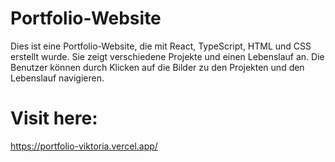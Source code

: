 # Portfolio-Website

Dies ist eine Portfolio-Website, die mit React, TypeScript, HTML und CSS erstellt wurde. Sie zeigt verschiedene Projekte und einen Lebenslauf an.
Die Benutzer können durch Klicken auf die Bilder zu den Projekten und den Lebenslauf navigieren.

# Visit here:

https://portfolio-viktoria.vercel.app/
